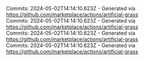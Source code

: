Commits: 2024-05-02T14:14:10.623Z - Generated via https://github.com/marketplace/actions/artificial-grass
<br>
Commits: 2024-05-02T14:14:10.623Z - Generated via https://github.com/marketplace/actions/artificial-grass
<br>
Commits: 2024-05-02T14:14:10.623Z - Generated via https://github.com/marketplace/actions/artificial-grass
<br>
Commits: 2024-05-02T14:14:10.623Z - Generated via https://github.com/marketplace/actions/artificial-grass
<br>
